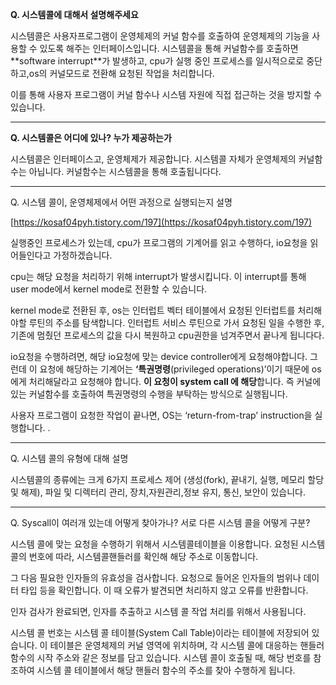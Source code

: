 **Q. 시스템콜에 대해서 설명해주세요** 

<aside>
시스템콜은 사용자프로그램이 운영체제의 커널 함수를 호출하여 운영체제의 기능을 사용할 수 있도록 해주는 인터페이스입니다. 
시스템콜을 통해 커널함수를 호출하면 **software interrupt**가 발생하고, cpu가 실행 중인 프로세스를 일시적으로로 중단하고,os의 커널모드로 전환해 요청된 작업을 처리합니다. 

  이를 통해 사용자 프로그램이 커널 함수나 시스템 자원에 직접 접근하는 것을 방지할 수 있습니다.

</aside>

<hr>

**Q. 시스템콜은 어디에 있나? 누가 제공하는가** 

<aside>
시스템콜은 인터페이스고, 운영체제가 제공합니다. 시스템콜 자체가 운영체제의 커널함수는 아닙니다. 커널함수는 시스템콜을 통해 호출됩니다다.

</aside>

<hr>

Q. 시스템 콜이, 운영체제에서 어떤 과정으로 실행되는지 설명

[https://kosaf04pyh.tistory.com/197](https://kosaf04pyh.tistory.com/197)

<aside>
실행중인 프로세스가 있는데, cpu가 프로그램의 기계어를 읽고 수행하다, io요청을 읽어들인다고 가정하겠습니다. 

cpu는 해당 요청을 처리하기 위해 interrupt가 발생시킵니다. 이 interrupt를 통해 user mode에서 kernel mode로 전환할 수 있습니다. 

kernel mode로 전환된 후, 
os는 인터럽트 벡터 테이블에서 요청된 인터럽트를 처리해야할 루틴의 주소를 탐색합니다. 인터럽트 서비스 루틴으로 가서 요청된 일을 수행한 후, 기존에 멈췄던 프로세스의 값을 다시 복원하고 cpu권한을 넘겨주면서 끝나게 됩니다다. 

io요청을 수행하려면, 해당 io요청에 맞는 device controller에게 요청해야합니다. 그런데 이 요청에 해당하는 기계어는 **‘특권명령**(privileged operations)’이기 때문에 os에게 처리해달라고 요청해야 합니다. **이 요청이 system call 에 해당**합니다. 
즉 커널에 있는 커널함수를 호출하여 특권명령의 수행을 부탁하는 방식으로 실행됩니다. 

사용자 프로그램이 요청한 작업이 끝나면, OS는 ‘return-from-trap’ instruction을 실행합니다. .

</aside>

<hr>

Q. 시스템 콜의 유형에 대해 설명

<aside>
시스템콜의 종류에는 크게 6가지
프로세스 제어 (생성(fork), 끝내기, 실행, 메모리 할당 및 해제), 파일 및 디렉터리 관리, 장치,자원관리,정보 유지, 통신, 보안이 있습니다.
</aside>

<hr>

Q. Syscall이 여러개 있는데 어떻게 찾아가나? 서로 다른 시스템 콜을 어떻게 구분?

<aside>
시스템 콜에 맞는 요청을 수행하기 위해서 시스템콜테이블을 이용합니다.
요청된 시스템콜의 번호에 따라, 시스템콜핸들러를 확인해 해당 주소로 이동합니다. 

그 다음 필요한 인자들의 유효성을 검사합니다. 요청으로 들어온 인자들의 범위나 데이터 타입 등을 확인합니다. 이 때 오류가 발견되면 처리하지 않고 오류를 반환합니다. 

인자 검사가 완료되면, 인자를 추출하고 시스템 콜 작업 처리를 위해서 사용됩니다. 

시스템 콜 번호는 시스템 콜 테이블(System Call Table)이라는 테이블에 저장되어 있습니다. 이 테이블은 운영체제의 커널 영역에 위치하며, 각 시스템 콜에 대응하는 핸들러 함수의 시작 주소와 같은 정보를 담고 있습니다. 시스템 콜이 호출될 때, 해당 번호를 참조하여 시스템 콜 테이블에서 해당 핸들러 함수의 주소를 찾아 수행하게 됩니다.

</aside>
